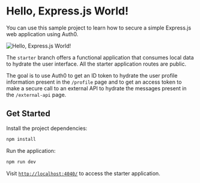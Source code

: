 # Hello, Express.js World!

You can use this sample project to learn how to secure a simple Express.js web application using Auth0.

![Hello, Express.js World!](https://images.ctfassets.net/23aumh6u8s0i/VXjSF6g8d3S70ODNPgAle/fc025c1373e47fb4f4719f6b3c937c4d/hello-express-pug.png)

The `starter` branch offers a functional application that consumes local data to hydrate the user interface. All the starter application routes are public.

The goal is to use Auth0 to get an ID token to hydrate the user profile information present in the `/profile` page and to get an access token to make a secure call to an external API to hydrate the messages present in the `/external-api` page.

## Get Started

Install the project dependencies:

```bash
npm install
```

Run the application:

```bash
npm run dev
```

Visit [`http://localhost:4040/`](http://localhost:4040/) to access the starter application.
